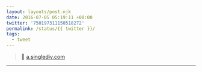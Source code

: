 ```yaml
---
layout: layouts/post.njk
date: 2016-07-05 05:19:11 +00:00
twitter: '750197311150518272'
permalink: /status/{{ twitter }}/
tags: 
  - tweet
---
```


> 👖 [a.singlediv.com](https://a.singlediv.com)

---
